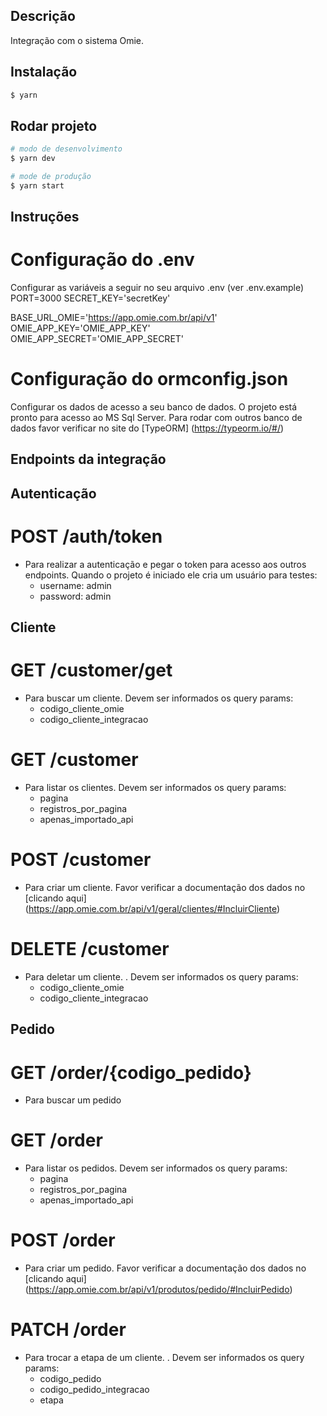 ## Descrição

Integração com o sistema Omie.

## Instalação

```bash
$ yarn
```

## Rodar projeto

```bash
# modo de desenvolvimento
$ yarn dev

# mode de produção
$ yarn start
```

## Instruções

# Configuração do .env

Configurar as variáveis a seguir no seu arquivo .env (ver .env.example)
PORT=3000
SECRET_KEY='secretKey'

BASE_URL_OMIE='https://app.omie.com.br/api/v1'
OMIE_APP_KEY='OMIE_APP_KEY'
OMIE_APP_SECRET='OMIE_APP_SECRET'

# Configuração do ormconfig.json

Configurar os dados de acesso a seu banco de dados.
O projeto está pronto para acesso ao MS Sql Server. Para rodar com outros banco de dados favor verificar no site do [TypeORM] (https://typeorm.io/#/)

## Endpoints da integração

## Autenticação

# POST /auth/token

- Para realizar a autenticação e pegar o token para acesso aos outros endpoints. Quando o projeto é iniciado ele cria um usuário para testes:
  - username: admin
  - password: admin

## Cliente

# GET /customer/get

- Para buscar um cliente. Devem ser informados os query params:
  - codigo_cliente_omie
  - codigo_cliente_integracao

# GET /customer

- Para listar os clientes. Devem ser informados os query params:
  - pagina
  - registros_por_pagina
  - apenas_importado_api

# POST /customer

- Para criar um cliente. Favor verificar a documentação dos dados no [clicando aqui] (https://app.omie.com.br/api/v1/geral/clientes/#IncluirCliente)

# DELETE /customer

- Para deletar um cliente. . Devem ser informados os query params:
  - codigo_cliente_omie
  - codigo_cliente_integracao

## Pedido

# GET /order/{codigo_pedido}

- Para buscar um pedido

# GET /order

- Para listar os pedidos. Devem ser informados os query params:
  - pagina
  - registros_por_pagina
  - apenas_importado_api

# POST /order

- Para criar um pedido. Favor verificar a documentação dos dados no [clicando aqui] (https://app.omie.com.br/api/v1/produtos/pedido/#IncluirPedido)

# PATCH /order

- Para trocar a etapa de um cliente. . Devem ser informados os query params:
  - codigo_pedido
  - codigo_pedido_integracao
  - etapa
